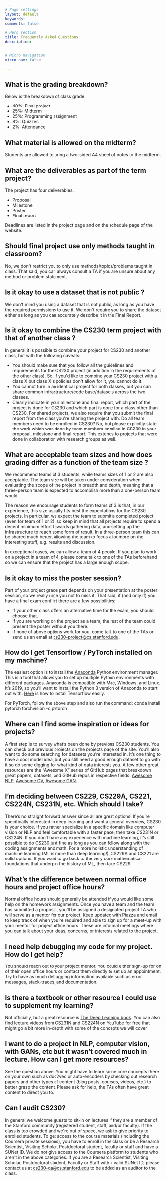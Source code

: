```yaml
---
# Page settings
layout: default
keywords:
comments: false

# Hero section
title: Frequently Asked Questions
description:


# Micro navigation
micro_nav: false

---
```


## What is the grading breakdown?
Below is the breakdown of class grade:
 * 40%: Final project
 * 25%: Midterm
 * 25%: Programming assignment
 * 8%: Quizzes
 * 2%: Attendance


## What material is allowed on the midterm? 
Students are allowed to bring a two-sided A4 sheet of notes to the midterm.


## What are the deliverables as part of the term project?
The project has four deliverables:
 * Proposal
 * Milestone
 * Poster
 * Final report

Deadlines are listed in the project page and on the schedule page of the website.

## Should final project use only methods taught in classroom?
No, we don't restrict you to only use methods/topics/problems taught in class. That said, you can always consult a TA if you are unsure about any method or problem statement.

## Is it okay to use a dataset that is not public ?
We don't mind you using a dataset that is not public, as long as you have the required permissions to use it. We don't require you to share the dataset either as long as you can accurately describe it in the Final Report.

## Is it okay to combine the CS230 term project with that of another class ?
In general it is possible to combine your project for CS230 and another class, but with the following caveats:
 * You should make sure that you follow all the guidelines and requirements for the CS230 project (in addition to the requirements of the other class). So, if you'd like to combine your CS230 project with a class X but class X's policies don't allow for it, you cannot do it.
 * You cannot turn in an identical project for both classes, but you can share common infrastructure/code base/datasets across the two classes.
 * Clearly indicate in your milestone and final report, which part of the project is done for CS230 and which part is done for a class other than CS230. For shared projects, we also require that you submit the final report from the class you're sharing the project with.
Do all team members need to be enrolled in CS230?
No, but please explicitly state the work which was done by team members enrolled in CS230 in your proposal, milestone and final report. This extends to projects that were done in collaboration with research groups as well.

## What are acceptable team sizes and how does grading differ as a function of the team size ?
We recommend teams of 3 students, while teams sizes of 1 or 2 are also acceptable. The team size will be taken under consideration when evaluating the scope of the project in breadth and depth, meaning that a three-person team is expected to accomplish more than a one-person team would.

The reason we encourage students to form teams of 3 is that, in our experience, this size usually fits best the expectations for the CS230 projects. In particular, we expect the team to submit a completed project (even for team of 1 or 2), so keep in mind that all projects require to spend a decent minimum effort towards gathering data, and setting up the infrastructure to reach some form of result. In a three-person team this can be shared much better, allowing the team to focus a lot more on the interesting stuff, e.g. results and discussion.

In exceptional cases, we can allow a team of 4 people. If you plan to work on a project in a team of 4, please come talk to one of the TAs beforehand so we can ensure that the project has a large enough scope.

## Is it okay to miss the poster session?
Part of your project grade part depends on your presentation at the poster session, so we really urge you not to miss it. That said, if (and only if) you have a final exam conflict there are a few possibilities:
 * If your other class offers an alternative time for the exam, you should choose that.
 * If you are working on the project as a team, the rest of the team could present the poster without you there.
 * If none of above options work for you, come talk to one of the TAs or send us an email at cs230-project@cs.stanford.edu.


## How do I get Tensorflow / PyTorch installed on my machine?
The easiest option is to install the [Anaconda](https://www.anaconda.com/) Python environment manager. This is a tool that allows you to set up multiple Python environments with different packages. Anaconda is compatible with Mac, Windows, and Linux.  It’s 2019, so you’ll want to install the Python 3 version of Anaconda to start out with. [Here](https://www.anaconda.com/blog/developer-blog/tensorflow-in-anaconda/) is how to install Tensorflow easily. 

For PyTorch, follow the above step and also run the command: conda install pytorch torchvision -c pytorch

## Where can I find some inspiration or ideas for projects?
A first step is to survey what’s been done by previous CS230 students. You can check out previous projects on the projects page of the site. You’ll also want to do some searching for datasets you’re interested in. It’s one thing to have a cool model idea, but you still need a good enough dataset to go with it so do some digging for what kind of data interests you. A few other great resources are the “Awesome X” series of GitHub pages that breakdown great papers, datasets, and GitHub repos in respective fields: [Awesome NLP](https://github.com/keon/awesome-nlp), [Awesome CV](https://github.com/jbhuang0604/awesome-computer-vision), [Awesome GAN](https://github.com/nightrome/really-awesome-gan). 

## I’m deciding between CS229, CS229A, CS221, CS224N, CS231N, etc. Which should I take?
There’s no straight forward answer since all are great options! If you’re specifically interested in deep learning and want a general overview, CS230 is your choice. If you rather specialize in a specific domain like computer vision or NLP and feel comfortable with a faster pace, then take CS231N or CS224N. If you don’t have any experience with machine learning, it’s still possible to do CS230 just fine as long as you can follow along with the coding assignments and math. For a more holistic understanding of machine learning (ML is more than deep learning!), CS229A and CS221 are solid options. If you want to go back to the very core mathematical foundations that underpin the history of ML, then take CS229.

## What’s the difference between normal office hours and project office hours?
Normal office hours should generally be attended if you would like some help on the homework assignments. Once you have a team and the team has submitted a proposal, you’ll  be assigned a designated project TA who will serve as a mentor for our project. Keep updated with Piazza and email to keep track of when you’re required and able to sign up for a meet-up with your mentor for project office hours. These are informal meetings where you can talk about your ideas, concerns, or interests related to the project.

## I need help debugging my code for my project. How do I get help?
You should reach out to your project mentor. You could either sign-up for on of their open office hours or contact them directly to set up an appointment. Try to have as much debugging information available such as error messages, stack-traces, and documentation.

## Is there a textbook or other resource I could use to supplement my learning?
Not officially, but a great resource is [The Deep Learning book](http://www.deeplearningbook.org/). You can also find lecture videos from CS231N and CS224N on YouTube for free that might go a bit more in-depth with some of the concepts we will cover

## I want to do a project in NLP, computer vision, with GANs, etc but it wasn’t covered much in lecture. How can I get more resources?
See the question above. You might have to learn some core concepts there on your own such as doc2vec or auto-encoders by checking out research papers and other types of content (blog posts, courses, videos, etc.) to better grasp the content. Please ask for help, the TAs often have great content to direct you to. 

## Can I audit CS230?

 In general we welcome guests to sit-in on lectures if they are a member of the Stanford community (registered student, staff, and/or faculty). If the class is too crowded and we're out of space, we ask to give priority to enrolled students. To get access to the course materials (including the Coursera private sessions), you have to enroll in the class or be a Research Scientist, Visiting Scholar, Postdoctoral student, faculty or staff and have a SUNet ID. We do not give access to the Coursera platform to students who aren't in the above categories. If you are a Research Scientist, Visiting Scholar, Postdoctoral student, Faculty or Staff with a valid SUNet ID, please contact us at cs230-qa@cs.stanford.edu to be added as an auditor to the class.
